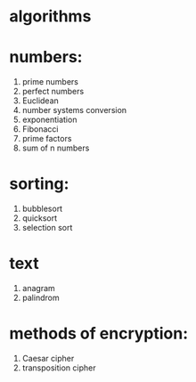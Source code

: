 # algorithms

# numbers:
1. prime numbers
2. perfect numbers
3. Euclidean
4. number systems conversion
5. exponentiation 
6. Fibonacci
7. prime factors
8. sum of n numbers

# sorting:
1. bubblesort
2. quicksort
3. selection sort


# text
1. anagram
2. palindrom

# methods of encryption:
1. Caesar cipher
2. transposition cipher
